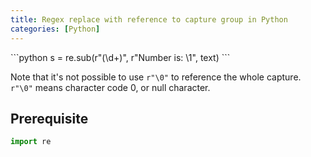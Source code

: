 ```yaml
---
title: Regex replace with reference to capture group in Python
categories: [Python]
---
```


<div markdown="1" class="ans">
```python
s = re.sub(r"(\d+)", r"Number is: \1", text)
```
</div>

Note that it's not possible to use `r"\0"` to reference the whole capture.
`r"\0"` means character code 0, or null character.

## Prerequisite

```python
import re
```
